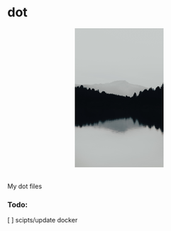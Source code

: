 # dot
<p align="center">
<img style="width:200px" src="https://github.com/somnek/dot/blob/main/source/gaspar-zaldo-mjF6GCSDKgU-unsplash.jpg"/>
</p>
<br/>
My dot files


### Todo:
[ ] scipts/update docker
